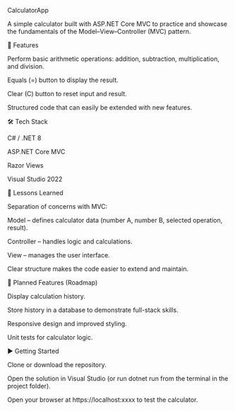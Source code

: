 CalculatorApp

A simple calculator built with ASP.NET Core MVC to practice and showcase the fundamentals of the Model–View–Controller (MVC) pattern.

🚀 Features

Perform basic arithmetic operations: addition, subtraction, multiplication, and division.

Equals (=) button to display the result.

Clear (C) button to reset input and result.

Structured code that can easily be extended with new features.

🛠 Tech Stack

C# / .NET 8

ASP.NET Core MVC

Razor Views

Visual Studio 2022

📖 Lessons Learned

Separation of concerns with MVC:

Model – defines calculator data (number A, number B, selected operation, result).

Controller – handles logic and calculations.

View – manages the user interface.

Clear structure makes the code easier to extend and maintain.

🔮 Planned Features (Roadmap)

Display calculation history.

Store history in a database to demonstrate full-stack skills.

Responsive design and improved styling.

Unit tests for calculator logic.

▶ Getting Started

Clone or download the repository.

Open the solution in Visual Studio (or run dotnet run from the terminal in the project folder).

Open your browser at https://localhost:xxxx to test the calculator.
